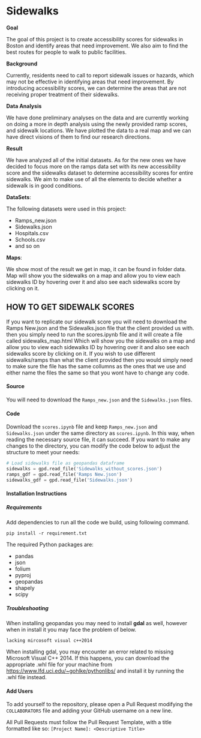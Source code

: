 

# Sidewalks 

**Goal** 

The goal of this project is to create accessibility scores for sidewalks in Boston and identify areas that need improvement. We also aim to find the best routes for people to walk to public facilities.

**Background**

Currently, residents need to call to report sidewalk issues or hazards, which may not be effective in identifying areas that need improvement. By introducing accessibility scores, we can determine the areas that are not receiving proper treatment of their sidewalks.

**Data Analysis**

We have done preliminary analyses on the data and are currently working on doing a more in depth analysis using the newly provided ramp scores, and sidewalk locations. We have plotted the data to a real map and we can have direct visions of them to find our research directions.

**Result**

We have analyzed all of the initial datasets. As for the new ones we have decided to focus more on the ramps data set with its new accessibility score and the sidewalks dataset to determine accessibility scores for entire sidewalks. We aim to make use of all the elements to decide whether a sidewalk is in good conditions. 

**DataSets**: 

The following datasets were used in this project:

- Ramps_new.json
- Sidewalks.json
- Hospitals.csv
- Schools.csv
- and so on

**Maps**: 

We show most of the result we get in map, it can be found in folder data. Map  will show you the sidewalks on a map and allow you to view each sidewalks ID by hovering over it and also see each sidewalks score by clicking on it.

## **HOW TO GET SIDEWALK SCORES**
If you want to replicate our sidewalk score you will need to download the Ramps New.json and the Sidewalks.json file that the client provided us with. then you simply need to run the scores.ipynb file and it will create a file called sidewalks_map.html Which will show you the sidewalks on a map and allow you to view each sidewalks ID by hovering over it and also see each sidewalks score by clicking on it. If you wish to use different sidewalks/ramps than what the client provided then you would simply need to make sure the file has the same collumns as the ones that we use and either name the files the same so that you wont have to change any code.


#### Source

You will need to download the `Ramps_new.json` and the `Sidewalks.json` files.

#### Code

Download the `scores.ipynb` file and keep `Ramps_new.json` and `Sidewalks.json` under the same directory as `scores.ipynb`. In this way, when reading the necessary source file, it can succeed. If you want to make any changes to the directory, you can modify the code below to adjust the structure to meet your needs:

```python
# Load sidewalks file as geopandas dataframe
sidewalks = gpd.read_file('Sidewalks_without_scores.json')
ramps_gdf = gpd.read_file('Ramps New.json')
sidewalks_gdf = gpd.read_file('Sidewalks.json')
```



#### Installation Instructions

##### Requirements

Add dependencies to run all the code we build, using following command.

```shell
pip install -r requirement.txt
```

The required Python packages are:

- pandas
- json
- folium
- pyproj
- geopandas
- shapely
- scipy

##### Troubleshooting

When installing geopandas you may need to install **gdal** as well, however when in install it you may face the problem of below.

```error
lacking mircosoft visual c++2014
```

When installing gdal, you may encounter an error related to missing Microsoft Visual C++ 2014. If this happens, you can download the appropriate .whl file for your machine from https://www.lfd.uci.edu/~gohlke/pythonlibs/ and install it by running the .whl file instead.

#### Add Users

To add yourself to the repository, please open a Pull Request modifying the `COLLABORATORS` file and adding your GitHub username on a new line.

All Pull Requests must follow the Pull Request Template, with a title formatted like so: `[Project Name]: <Descriptive Title>`

